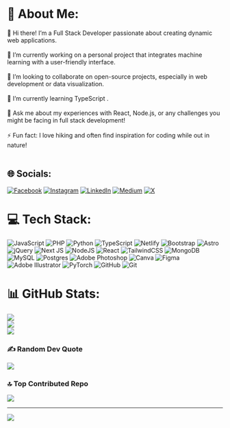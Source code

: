 # 💫 About Me:
👋 Hi there! I’m a Full Stack Developer passionate about creating dynamic web applications.<br><br>👯 I’m currently working on a personal project that integrates machine learning with a user-friendly interface.<br><br>🤝 I’m looking to collaborate on open-source projects, especially in web development or data visualization.<br><br>🌱 I’m currently learning TypeScript .<br><br>💬 Ask me about my experiences with React, Node.js, or any challenges you might be facing in full stack development!<br><br>⚡ Fun fact: I love hiking and often find inspiration for coding while out in nature!<br><br>


## 🌐 Socials:
[![Facebook](https://img.shields.io/badge/Facebook-%231877F2.svg?logo=Facebook&logoColor=white)](https://facebook.com/MarioMihret) [![Instagram](https://img.shields.io/badge/Instagram-%23E4405F.svg?logo=Instagram&logoColor=white)](https://instagram.com/MarioMihret) [![LinkedIn](https://img.shields.io/badge/LinkedIn-%230077B5.svg?logo=linkedin&logoColor=white)](https://linkedin.com/in/MarioMihret) [![Medium](https://img.shields.io/badge/Medium-12100E?logo=medium&logoColor=white)](https://medium.com/@@MarioMihret) [![X](https://img.shields.io/badge/X-black.svg?logo=X&logoColor=white)](https://x.com/MarioMihret) 

# 💻 Tech Stack:
![JavaScript](https://img.shields.io/badge/javascript-%23323330.svg?style=for-the-badge&logo=javascript&logoColor=%23F7DF1E) ![PHP](https://img.shields.io/badge/php-%23777BB4.svg?style=for-the-badge&logo=php&logoColor=white) ![Python](https://img.shields.io/badge/python-3670A0?style=for-the-badge&logo=python&logoColor=ffdd54) ![TypeScript](https://img.shields.io/badge/typescript-%23007ACC.svg?style=for-the-badge&logo=typescript&logoColor=white) ![Netlify](https://img.shields.io/badge/netlify-%23000000.svg?style=for-the-badge&logo=netlify&logoColor=#00C7B7) ![Bootstrap](https://img.shields.io/badge/bootstrap-%238511FA.svg?style=for-the-badge&logo=bootstrap&logoColor=white) ![Astro](https://img.shields.io/badge/astro-%232C2052.svg?style=for-the-badge&logo=astro&logoColor=white) ![jQuery](https://img.shields.io/badge/jquery-%230769AD.svg?style=for-the-badge&logo=jquery&logoColor=white) ![Next JS](https://img.shields.io/badge/Next-black?style=for-the-badge&logo=next.js&logoColor=white) ![NodeJS](https://img.shields.io/badge/node.js-6DA55F?style=for-the-badge&logo=node.js&logoColor=white) ![React](https://img.shields.io/badge/react-%2320232a.svg?style=for-the-badge&logo=react&logoColor=%2361DAFB) ![TailwindCSS](https://img.shields.io/badge/tailwindcss-%2338B2AC.svg?style=for-the-badge&logo=tailwind-css&logoColor=white) ![MongoDB](https://img.shields.io/badge/MongoDB-%234ea94b.svg?style=for-the-badge&logo=mongodb&logoColor=white) ![MySQL](https://img.shields.io/badge/mysql-4479A1.svg?style=for-the-badge&logo=mysql&logoColor=white) ![Postgres](https://img.shields.io/badge/postgres-%23316192.svg?style=for-the-badge&logo=postgresql&logoColor=white) ![Adobe Photoshop](https://img.shields.io/badge/adobe%20photoshop-%2331A8FF.svg?style=for-the-badge&logo=adobe%20photoshop&logoColor=white) ![Canva](https://img.shields.io/badge/Canva-%2300C4CC.svg?style=for-the-badge&logo=Canva&logoColor=white) ![Figma](https://img.shields.io/badge/figma-%23F24E1E.svg?style=for-the-badge&logo=figma&logoColor=white) ![Adobe Illustrator](https://img.shields.io/badge/adobe%20illustrator-%23FF9A00.svg?style=for-the-badge&logo=adobe%20illustrator&logoColor=white) ![PyTorch](https://img.shields.io/badge/PyTorch-%23EE4C2C.svg?style=for-the-badge&logo=PyTorch&logoColor=white) ![GitHub](https://img.shields.io/badge/github-%23121011.svg?style=for-the-badge&logo=github&logoColor=white) ![Git](https://img.shields.io/badge/git-%23F05033.svg?style=for-the-badge&logo=git&logoColor=white)
# 📊 GitHub Stats:
![](https://github-readme-stats.vercel.app/api?username=MarioMihret&theme=dark&hide_border=false&include_all_commits=false&count_private=false)<br/>
![](https://github-readme-streak-stats.herokuapp.com/?user=MarioMihret&theme=dark&hide_border=false)<br/>
![](https://github-readme-stats.vercel.app/api/top-langs/?username=MarioMihret&theme=dark&hide_border=false&include_all_commits=false&count_private=false&layout=compact)

### ✍️ Random Dev Quote
![](https://quotes-github-readme.vercel.app/api?type=horizontal&theme=radical)

### 🔝 Top Contributed Repo
![](https://github-contributor-stats.vercel.app/api?username=MarioMihret&limit=5&theme=dark&combine_all_yearly_contributions=true)

---
[![](https://visitcount.itsvg.in/api?id=MarioMihret&icon=0&color=0)](https://visitcount.itsvg.in)

<!-- Proudly created with GPRM ( https://gprm.itsvg.in ) -->
